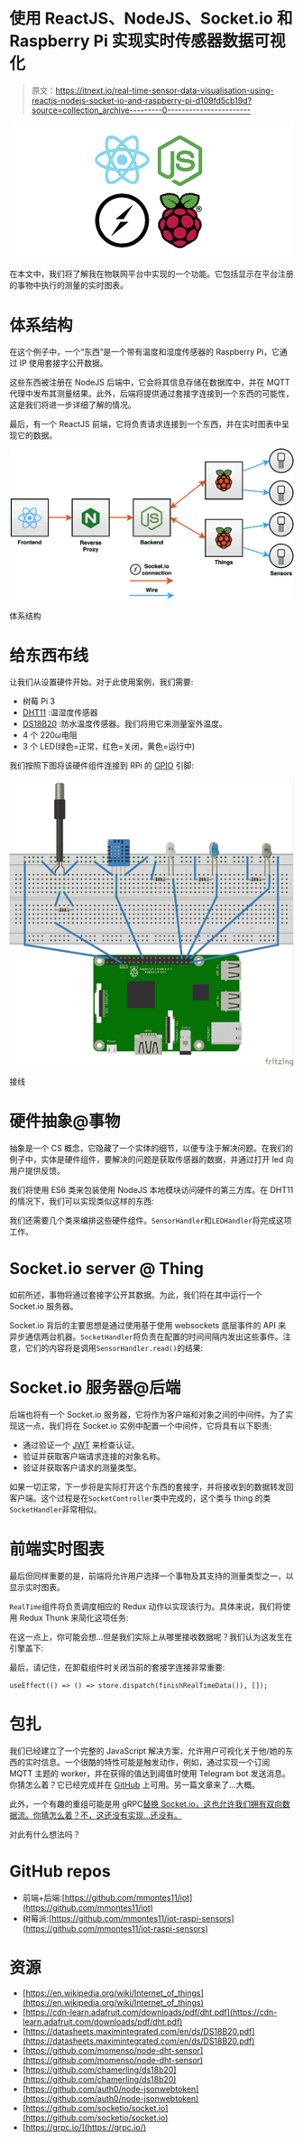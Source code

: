 # 使用 ReactJS、NodeJS、Socket.io 和 Raspberry Pi 实现实时传感器数据可视化

> 原文：<https://itnext.io/real-time-sensor-data-visualisation-using-reactjs-nodejs-socket-io-and-raspberry-pi-d109fd5cb19d?source=collection_archive---------0----------------------->

![](img/da156b2082d98132b15365139fb48c62.png)

在本文中，我们将了解我在物联网平台中实现的一个功能。它包括显示在平台注册的事物中执行的测量的实时图表。

# 体系结构

在这个例子中，一个“东西”是一个带有温度和湿度传感器的 Raspberry Pi，它通过 IP 使用套接字公开数据。

这些东西被注册在 NodeJS 后端中，它会将其信息存储在数据库中，并在 MQTT 代理中发布其测量结果。此外，后端将提供通过套接字连接到一个东西的可能性，这是我们将进一步详细了解的情况。

最后，有一个 ReactJS 前端，它将负责请求连接到一个东西，并在实时图表中呈现它的数据。

![](img/a0190b307c5b306b8a4fda4e93825123.png)

体系结构

# 给东西布线

让我们从设置硬件开始。对于此使用案例，我们需要:

*   树莓 Pi 3
*   [DHT11](https://cdn-learn.adafruit.com/downloads/pdf/dht.pdf) :温湿度传感器
*   [DS18B20](https://datasheets.maximintegrated.com/en/ds/DS18B20.pdf) :防水温度传感器。我们将用它来测量室外温度。
*   4 个 220ω电阻
*   3 个 LED(绿色=正常，红色=关闭，黄色=运行中)

我们按照下图将该硬件组件连接到 RPi 的 [GPIO](https://en.wikipedia.org/wiki/General-purpose_input/output) 引脚:

![](img/c86ae136623dddc7aba0d9a4e9443431.png)

接线

# 硬件抽象@事物

抽象是一个 CS 概念，它隐藏了一个实体的细节，以便专注于解决问题。在我们的例子中，实体是硬件组件，要解决的问题是获取传感器的数据，并通过打开 led 向用户提供反馈。

我们将使用 ES6 类来包装使用 NodeJS 本地模块访问硬件的第三方库。在 DHT11 的情况下，我们可以实现类似这样的东西:

我们还需要几个类来编排这些硬件组件。`SensorHandler`和`LEDHandler`将完成这项工作。

# Socket.io server @ Thing

如前所述，事物将通过套接字公开其数据。为此，我们将在其中运行一个 Socket.io 服务器。

Socket.io 背后的主要思想是通过使用基于使用 websockets 底层事件的 API 来异步通信两台机器。`SocketHandler`将负责在配置的时间间隔内发出这些事件。注意，它们的内容将是调用`SensorHandler.read()`的结果:

# Socket.io 服务器@后端

后端也将有一个 Socket.io 服务器，它将作为客户端和对象之间的中间件。为了实现这一点，我们将在 Socket.io 实例中配置一个中间件，它将具有以下职责:

*   通过验证一个 [JWT](https://github.com/auth0/node-jsonwebtoken) 来检查认证。
*   验证并获取客户端请求连接的对象名称。
*   验证并获取客户请求的测量类型。

如果一切正常，下一步将是实际打开这个东西的套接字，并将接收到的数据转发回客户端。这个过程是在`SocketController`类中完成的，这个类与 thing 的类`SocketHandler`非常相似。

# 前端实时图表

最后但同样重要的是，前端将允许用户选择一个事物及其支持的测量类型之一，以显示实时图表。

`RealTime`组件将负责调度相应的 Redux 动作以实现该行为。具体来说，我们将使用 Redux Thunk 来简化这项任务:

在这一点上，你可能会想…但是我们实际上从哪里接收数据呢？我们认为这发生在引擎盖下:

最后，请记住，在卸载组件时关闭当前的套接字连接非常重要:

```
useEffect(() => () => store.dispatch(finishRealTimeData()), []);
```

# 包扎

我们已经建立了一个完整的 JavaScript 解决方案，允许用户可视化关于他/她的东西的实时信息。一个很酷的特性可能是触发动作，例如，通过实现一个订阅 MQTT 主题的 worker，并在获得的值达到阈值时使用 Telegram bot 发送消息。你猜怎么着？它已经完成并在 [GitHub](https://github.com/mmontes11/iot) 上可用。另一篇文章来了…大概。

此外，一个有趣的重组可能是用 gRPC[替换 Socket.io，这也允许我们拥有双向数据流。你猜怎么着？不，这还没有实现…还没有。](https://grpc.io/)

对此有什么想法吗？

# GitHub repos

*   前端+后端:[https://github.com/mmontes11/iot](https://github.com/mmontes11/iot)
*   树莓派:[https://github.com/mmontes11/iot-raspi-sensors](https://github.com/mmontes11/iot-raspi-sensors)

# 资源

*   [https://en.wikipedia.org/wiki/Internet_of_things](https://en.wikipedia.org/wiki/Internet_of_things)
*   [https://cdn-learn.adafruit.com/downloads/pdf/dht.pdf](https://cdn-learn.adafruit.com/downloads/pdf/dht.pdf)
*   [https://datasheets.maximintegrated.com/en/ds/DS18B20.pdf](https://datasheets.maximintegrated.com/en/ds/DS18B20.pdf)
*   [https://github.com/momenso/node-dht-sensor](https://github.com/momenso/node-dht-sensor)
*   [https://github.com/chamerling/ds18b20](https://github.com/chamerling/ds18b20)
*   [https://github.com/auth0/node-jsonwebtoken](https://github.com/auth0/node-jsonwebtoken)
*   [https://github.com/socketio/socket.io](https://github.com/socketio/socket.io)
*   [https://grpc.io/](https://grpc.io/)